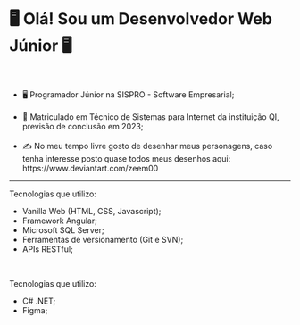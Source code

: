 <h1 class="title">🖥️ Olá! Sou um Desenvolvedor Web Júnior 🖥️</h1>
<br>
<ul>
  <li>🖥️ Programador Júnior na SISPRO - Software Empresarial;</li>
  <br>
  <li>📓  Matriculado em Técnico de Sistemas para Internet da instituição QI, previsão de conclusão em 2023;</li>
  <br>
  <li>✍️  No meu tempo livre gosto de desenhar meus personagens, caso tenha interesse posto quase todos meus desenhos aqui: https://www.deviantart.com/zeem00</li>
</ul>
<hr>

<p>Tecnologias que utilizo:</p>
  <ul>
    <li>Vanilla Web (HTML, CSS, Javascript);</li>
    <li>Framework Angular;</li>
    <li>Microsoft SQL Server;</li>
    <li>Ferramentas de versionamento (Git e SVN);</li>
    <li>APIs RESTful;</li>
  </ul>
<br>

<p>Tecnologias que utilizo:</p>
  <ul>
    <li>C# .NET;</li>
    <li>Figma;</li>
  </ul>
  <br>
  
